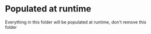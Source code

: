  # Populated at runtime

 Everything in this folder will be populated at runtime, don't remove this folder